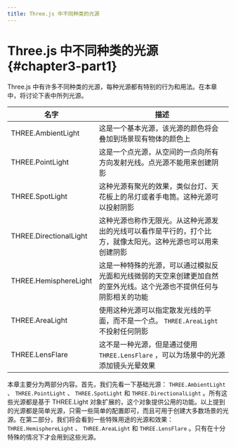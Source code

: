 ```yaml
---
title: Three.js 中不同种类的光源
---
```

# Three.js 中不同种类的光源 {#chapter3-part1}

Three.js 中有许多不同种类的光源，每种光源都有特别的行为和用法。在本章中，将讨论下表中所列光源。

| 名字 | 描述 |
| --- | --- |
| THREE.AmbientLight | 这是一个基本光源，该光源的颜色将会叠加到场景现有物体的颜色上 |
| THREE.PointLight | 这是一个点光源，从空间的一点向所有方向发射光线。点光源不能用来创建阴影 |
| THREE.SpotLight | 这种光源有聚光的效果，类似台灯、天花板上的吊灯或者手电筒。这种光源可以投射阴影 |
| THREE.DirectionalLight | 这种光源也称作无限光。从这种光源发出的光线可以看作是平行的，打个比方，就像太阳光。这种光源也可以用来创建阴影 |
| THREE.HemisphereLight | 这是一种特殊的光源，可以通过模拟反光面和光线微弱的天空来创建更加自然的室外光线。这个光源也不提供任何与阴影相关的功能 |
| THREE.AreaLight | 使用这种光源可以指定散发光线的平面，而不是一个点。 `THREE.AreaLight` 不投射任何阴影 |
| THREE.LensFlare | 这不是一种光源，但是通过使用 `THREE.LensFlare` ，可以为场景中的光源添加镜头光晕效果 |

本章主要分为两部分内容。首先，我们先看一下基础光源： `THREE.AmbientLight` 、 `THREE.PointLight` 、 `THREE.SpotLight` 和 `THREE.DirectionalLight` 。所有这些光源都是基于 THREE.Light 对象扩展的，这个对象提供公用的功能。以上提到的光源都是简单光源，只需一些简单的配置即可，而且可用于创建大多数场景的光源。在第二部分，我们将会看到一些特殊用途的光源和效果： `THREE.HemisphereLight` 、 `THREE.AreaLight` 和 `THREE.LensFlare` 。只有在十分特殊的情况下才会用到这些光源。
